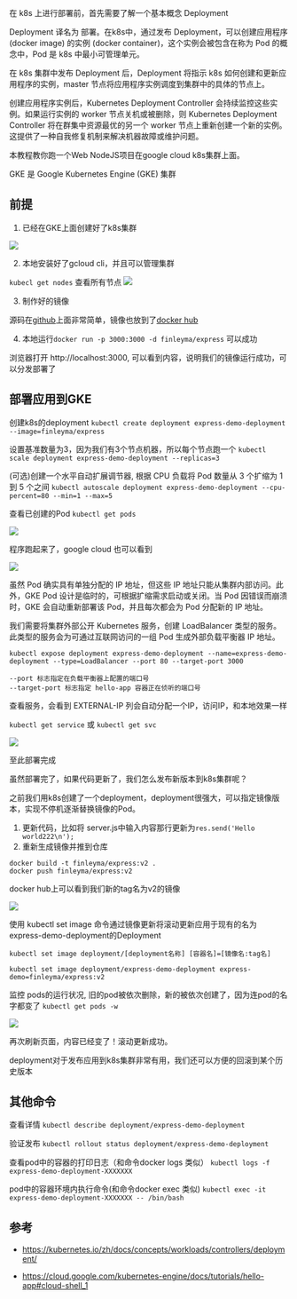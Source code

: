 在 k8s 上进行部署前，首先需要了解一个基本概念 Deployment

Deployment 译名为 部署。在k8s中，通过发布 Deployment，可以创建应用程序 (docker image) 的实例 (docker container)，这个实例会被包含在称为 Pod 的概念中，Pod 是 k8s 中最小可管理单元。

在 k8s 集群中发布 Deployment 后，Deployment 将指示 k8s 如何创建和更新应用程序的实例，master 节点将应用程序实例调度到集群中的具体的节点上。

创建应用程序实例后，Kubernetes Deployment Controller 会持续监控这些实例。如果运行实例的 worker 节点关机或被删除，则 Kubernetes Deployment Controller 将在群集中资源最优的另一个 worker 节点上重新创建一个新的实例。这提供了一种自我修复机制来解决机器故障或维护问题。

本教程教你跑一个Web NodeJS项目在google cloud k8s集群上面。

GKE 是 Google Kubernetes Engine (GKE) 集群

## 前提

1. 已经在GKE上面创建好了k8s集群

![](https://pek3b.qingstor.com/hexo-blog/202406151009644.png)

2. 本地安装好了gcloud cli，并且可以管理集群

`kubecl get nodes` 查看所有节点
![](https://pek3b.qingstor.com/hexo-blog/202406151010938.png)

3. 制作好的镜像

源码在[github](https://github.com/mafeifan/docker-express-demo)上面非常简单，镜像也放到了[docker hub](https://hub.docker.com/repository/docker/finleyma/express)

4. 本地运行`docker run -p 3000:3000 -d finleyma/express` 可以成功

浏览器打开 http://localhost:3000, 可以看到内容，说明我们的镜像运行成功，可以分发部署了

## 部署应用到GKE

创建k8s的deployment
`kubectl create deployment express-demo-deployment --image=finleyma/express`

设置基准数量为3，因为我们有3个节点机器，所以每个节点跑一个
`kubectl scale deployment express-demo-deployment --replicas=3`

(可选)创建一个水平自动扩展调节器, 根据 CPU 负载将 Pod 数量从 3 个扩缩为 1 到 5 个之间
`kubectl autoscale deployment express-demo-deployment --cpu-percent=80 --min=1 --max=5`

查看已创建的Pod
`kubectl get pods`

![](https://pek3b.qingstor.com/hexo-blog/202406151010978.png)

程序跑起来了，google cloud 也可以看到

![](https://pek3b.qingstor.com/hexo-blog/202406151010130.png)

虽然 Pod 确实具有单独分配的 IP 地址，但这些 IP 地址只能从集群内部访问。此外，GKE Pod 设计是临时的，可根据扩缩需求启动或关闭。当 Pod 因错误而崩溃时，GKE 会自动重新部署该 Pod，并且每次都会为 Pod 分配新的 IP 地址。

我们需要将集群外部公开 Kubernetes 服务，创建 LoadBalancer 类型的服务。此类型的服务会为可通过互联网访问的一组 Pod 生成外部负载平衡器 IP 地址。

`kubectl expose deployment express-demo-deployment --name=express-demo-deployment --type=LoadBalancer --port 80 --target-port 3000`
```
--port 标志指定在负载平衡器上配置的端口号
--target-port 标志指定 hello-app 容器正在侦听的端口号
```

查看服务，会看到 EXTERNAL-IP 列会自动分配一个IP，访问IP，和本地效果一样

`kubectl get service` 或  `kubectl get svc`

![](https://pek3b.qingstor.com/hexo-blog/202406151011063.png)

至此部署完成

虽然部署完了，如果代码更新了，我们怎么发布新版本到k8s集群呢？

之前我们用k8s创建了一个deployment，deployment很强大，可以指定镜像版本，实现不停机逐渐替换镜像的Pod。

1. 更新代码，比如将 server.js中输入内容那行更新为`res.send('Hello world222\n');`
2. 重新生成镜像并推到仓库

```
docker build -t finleyma/express:v2 .
docker push finleyma/express:v2
```

docker hub上可以看到我们新的tag名为v2的镜像

![](https://pek3b.qingstor.com/hexo-blog/202406151011296.png)

使用 kubectl set image 命令通过镜像更新将滚动更新应用于现有的名为 express-demo-deployment的Deployment

`kubectl set image deployment/[deployment名称] [容器名]=[镜像名:tag名]`

`kubectl set image deployment/express-demo-deployment express-demo=finleyma/express:v2`

监控 pods的运行状况, 旧的pod被依次删除，新的被依次创建了，因为连pod的名字都变了
`kubectl get pods -w`

![](https://pek3b.qingstor.com/hexo-blog/202406151011629.png)

再次刷新页面，内容已经变了！滚动更新成功。

deployment对于发布应用到k8s集群非常有用，我们还可以方便的回滚到某个历史版本

## 其他命令

查看详情
`kubectl describe deployment/express-demo-deployment`

验证发布
`kubectl rollout status deployment/express-demo-deployment`

查看pod中的容器的打印日志（和命令docker logs 类似）
`kubectl logs -f express-demo-deployment-XXXXXXX`

pod中的容器环境内执行命令(和命令docker exec 类似)
`kubectl exec -it express-demo-deployment-XXXXXXX -- /bin/bash`

## 参考

* https://kubernetes.io/zh/docs/concepts/workloads/controllers/deployment/

* https://cloud.google.com/kubernetes-engine/docs/tutorials/hello-app#cloud-shell_1
